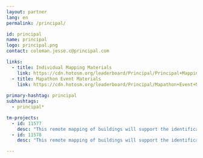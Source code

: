 ```yaml
---
layout: partner
lang: en
permalink: /principal/

id: principal
name: principal
logo: principal.png
contact: coleman.jesse.c@principal.com 

links:
  - title: Individual Mapping Materials
    link: https://cdn.hotosm.org/leaderboard/Principal/Principal+Mapping+how+to+guide.pdf
  - title: Mapathon Event Materials
    link: https://cdn.hotosm.org/leaderboard/Principal/Mapathon+Event+Materials.zip
    
primary-hashtag: principal
subhashtags:
  - principal*

tm-projects:
  - id: 11577
    desc: "This remote mapping of buildings will support the identification and characterization of settlements, as well as the implementation of planned activities and largely the generation of data for humanitarian activities"
  - id: 11578
    desc: "This remote mapping of buildings will support the identification and characterization of settlements, as well as the implementation of planned activities and largely the generation of data for humanitarian activities"

---
```

